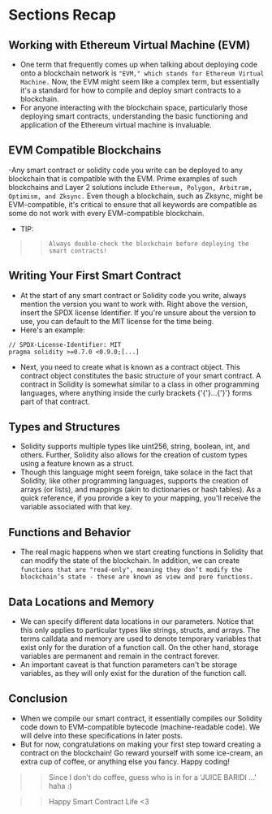 # Sections Recap

## Working with Ethereum Virtual Machine (EVM)
- One term that frequently comes up when talking about deploying code onto a blockchain network is `"EVM," which stands for Ethereum Virtual Machine.` Now, the EVM might seem like a complex term, but essentially it's a standard for how to compile and deploy smart contracts to a blockchain.
- For anyone interacting with the blockchain space, particularly those deploying smart contracts, understanding the basic functioning and application of the Ethereum virtual machine is invaluable.

## EVM Compatible Blockchains
-Any smart contract or solidity code you write can be deployed to any blockchain that is compatible with the EVM. Prime examples of such blockchains and Layer 2 solutions include `Ethereum, Polygon, Arbitram, Optimism, and Zksync.` Even though a blockchain, such as Zksync, might be EVM-compatible, it's critical to ensure that all keywords are compatible as some do not work with every EVM-compatible blockchain.
- TIP:

>> `Always double-check the blockchain before deploying the smart contracts!`

## Writing Your First Smart Contract
- At the start of any smart contract or Solidity code you write, always mention the version you want to work with. Right above the version, insert the SPDX license Identifier. If you're unsure about the version to use, you can default to the MIT license for the time being.
- Here's an example:

```
// SPDX-License-Identifier: MIT
pragma solidity >=0.7.0 <0.9.0;[...]
```

- Next, you need to create what is known as a contract object. This contract object constitutes the basic structure of your smart contract. A contract in Solidity is somewhat similar to a class in other programming languages, where anything inside the curly brackets {'{'}...{'}'} forms part of that contract.

## Types and Structures
- Solidity supports multiple types like uint256, string, boolean, int, and others. Further, Solidity also allows for the creation of custom types using a feature known as a struct.
- Though this language might seem foreign, take solace in the fact that Solidity, like other programming languages, supports the creation of arrays (or lists), and mappings (akin to dictionaries or hash tables). As a quick reference, if you provide a key to your mapping, you'll receive the variable associated with that key.

## Functions and Behavior
- The real magic happens when we start creating functions in Solidity that can modify the state of the blockchain. In addition, we can create `functions that are "read-only", meaning they don’t modify the blockchain’s state - these are known as view and pure functions.`

## Data Locations and Memory
- We can specify different data locations in our parameters. Notice that this only applies to particular types like strings, structs, and arrays. The terms calldata and memory are used to denote temporary variables that exist only for the duration of a function call. On the other hand, storage variables are permanent and remain in the contract forever.
- An important caveat is that function parameters can't be storage variables, as they will only exist for the duration of the function call.

## Conclusion
- When we compile our smart contract, it essentially compiles our Solidity code down to EVM-compatible bytecode (machine-readable code). We will delve into these specifications in later posts.
- But for now, congratulations on making your first step toward creating a contract on the blockchain! Go reward yourself with some ice-cream, an extra cup of coffee, or anything else you fancy. Happy coding!

>> Since I don't do coffee, guess who is in for a 'JUICE BARIDI ...' haha :)

>> Happy Smart Contract Life <3
